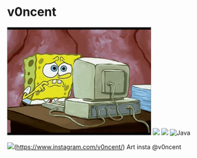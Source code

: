 # v0ncent
![](https://github.com/v0ncent/v0ncent/blob/main/spungbob.gif) 
<img src="https://img.shields.io/badge/Python-FFD43B?style=for-the-badge&logo=python&logoColor=blue" /> <img src="https://img.shields.io/badge/JavaScript-323330?style=for-the-badge&logo=javascript&logoColor=F7DF1E" /> ![Java](https://img.shields.io/badge/java-%23ED8B00.svg?style=for-the-badge&logo=java&logoColor=white)



<img src="https://img.shields.io/badge/Instagram-E4405F?style=for-the-badge&logo=instagram&logoColor=white" />(https://www.instagram.com/v0ncent/)
Art insta @v0ncent 
